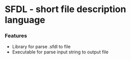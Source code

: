 # SFDL - short file description language
### Features
- Library for parse .sfdl to file
- Executable for parse input string to output file
